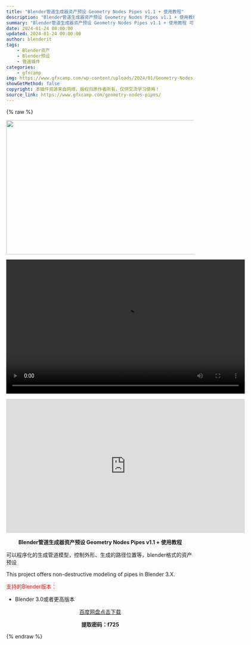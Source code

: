 ```yaml
---
title: "Blender管道生成器资产预设 Geometry Nodes Pipes v1.1 + 使用教程"
description: "Blender管道生成器资产预设 Geometry Nodes Pipes v1.1 + 使用教程 可以程序化的生成管道模型，控制外形、生成的路径位置等，blender格式的资产预设 This pro..."
summary: "Blender管道生成器资产预设 Geometry Nodes Pipes v1.1 + 使用教程 可以程序化的生成管道模型，控制外形、生成的路径位置等，blender格式的资产预设 This pro..."
date: 2024-01-24 00:00:00
updated: 2024-01-24 00:00:00
author: blenderit
tags: 
    - Blender资产
    - Blender预设
    - 管道插件
categories:
    - gfxcamp
img: https://www.gfxcamp.com/wp-content/uploads/2024/01/Geometry-Nodes-Pipes.jpg
showGetMethod: false
copyright: 本插件资源来自网络，版权归原作者所有，仅供交流学习使用！
source_link: https://www.gfxcamp.com/geometry-nodes-pipes/
---
```


{% raw %}
<div><p><img decoding="async" class="aligncenter size-full wp-image-118111" src="https://www.gfxcamp.com/wp-content/uploads/2024/01/Geometry-Nodes-Pipes.jpg" data-src="https://www.gfxcamp.com/wp-content/uploads/2024/01/Geometry-Nodes-Pipes.jpg" alt="" width="640" height="360" data-srcset="https://www.gfxcamp.com/wp-content/uploads/2024/01/Geometry-Nodes-Pipes.jpg 640w, https://www.gfxcamp.com/wp-content/uploads/2024/01/Geometry-Nodes-Pipes-150x84.jpg 150w" data-sizes="(max-width: 640px) 100vw, 640px"><br>
</p><center><div style="width: 640px;" class="wp-video"><!--[if lt IE 9]><script>document.createElement('video');</script><![endif]-->
<video class="wp-video-shortcode" id="video-118110-1" width="640" height="360" preload="true" controls="controls"><source type="video/mp4" src="http://cloud.video.taobao.com/play/u/null/p/1/e/6/t/1/448150659021.mp4?_=1"></source><a href="http://cloud.video.taobao.com/play/u/null/p/1/e/6/t/1/448150659021.mp4">http://cloud.video.taobao.com/play/u/null/p/1/e/6/t/1/448150659021.mp4</a></video></div></center><p style="text-align: center;"><iframe loading="lazy" src="https://player.youku.com/embed/XNjM2NzA1MDUzMg==" width="640" height="360" frameborder="0" allowfullscreen="allowfullscreen" data-mce-fragment="1"></iframe></p><p style="text-align: center;"><strong>Blender管道生成器资产预设 Geometry Nodes Pipes v1.1 + 使用教程</strong></p><p data-pm-slice="1 1 []">可以程序化的生成管道模型，控制外形、生成的路径位置等，blender格式的资产预设</p><p data-pm-slice="1 1 []">This project offers non-destructive modeling of pipes in Blender 3.X.</p><p style="text-align: left;"><span style="color: #ff0000;">支持的Blender版本：</span></p><ul>
<li style="text-align: left;">Blender 3.0或者更高版本</li>
</ul><p style="text-align: center;"><a class="maxbutton-3 maxbutton maxbutton-baidu" target="_blank" rel="noopener" href="https://pan.baidu.com/s/1VT0z2owZGU2Jw4Wn0dFVow?pwd=f725"><span class="mb-text">百度网盘点击下载</span></a></p><p style="text-align: center;"><strong>提取密码：f725</strong></p></div>
<div style="display: none">gfxcamp</div>
{% endraw %}